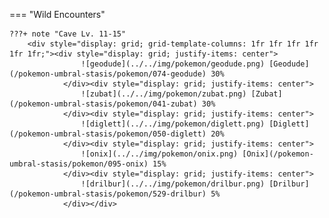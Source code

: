 

=== "Wild Encounters"


	???+ note "Cave Lv. 11-15"
		<div style="display: grid; grid-template-columns: 1fr 1fr 1fr 1fr 1fr 1fr;"><div style="display: grid; justify-items: center">
                    ![geodude](../../img/pokemon/geodude.png) [Geodude](/pokemon-umbral-stasis/pokemon/074-geodude) 30%
                </div><div style="display: grid; justify-items: center">
                    ![zubat](../../img/pokemon/zubat.png) [Zubat](/pokemon-umbral-stasis/pokemon/041-zubat) 30%
                </div><div style="display: grid; justify-items: center">
                    ![diglett](../../img/pokemon/diglett.png) [Diglett](/pokemon-umbral-stasis/pokemon/050-diglett) 20%
                </div><div style="display: grid; justify-items: center">
                    ![onix](../../img/pokemon/onix.png) [Onix](/pokemon-umbral-stasis/pokemon/095-onix) 15%
                </div><div style="display: grid; justify-items: center">
                    ![drilbur](../../img/pokemon/drilbur.png) [Drilbur](/pokemon-umbral-stasis/pokemon/529-drilbur) 5%
                </div></div>



